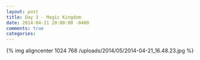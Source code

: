 ```yaml
---
layout: post
title: Day 3 - Magic Kingdom
date: 2014-04-21 20:00:00 -0400
comments: true
categories: 
---
```

{% img aligncenter 1024 768 /uploads/2014/05/2014-04-21_16.48.23.jpg %}
